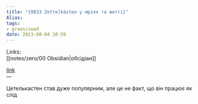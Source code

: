 ```yaml
---
title: "{0033 Zettelkästen у мріях та житті}"
Alias: 
tags:
- green/seed
date: 2023-08-04 10:59
---
```

Links:  
[[notes/zero/00 Obsidian|обсідіан]]

[link](https://www.youtube.com/watch?v=sW1BWth6DVM)  
— 

Цетелькастен став дуже популярним, але це не факт, що він працює як слід